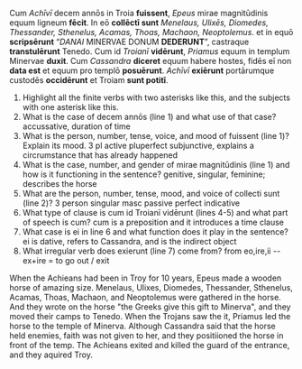 Cum *Achīvī* decem annōs in Troia **fuissent**, *Epeus* mirae magnitūdinis equum ligneum **fēcit**. In eō **collēctī sunt** *Menelaus, Ulixēs, Diomedes, Thessander, Sthenelus, Acamas, Thoas, Machaon, Neoptolemus*. et in equō **scripsērunt** “*DANAI* MINERVAE DONUM **DEDERUNT**”, castraque **transtulērunt** Tenedo. Cum id *Troianī* **vidērunt**, *Priamus* equum in templum Minervae **duxit**. Cum *Cassandra* **diceret** equum habere hostes, fidēs eī non **data est** et equum pro templō **posuērunt**. *Achīvī* **exiērunt** portārumque custodēs **occidērunt** et Troiam **sunt potitī**.



1. Highlight all the finite verbs with two asterisks like this, and the subjects with one asterisk like this.
2. What is the case of decem annōs (line 1) and what use of that case? accussative, duration of time
3. What is the person, number, tense, voice, and mood of fuissent (line 1)? Explain its mood. 3 pl active pluperfect subjunctive, explains a circrumstance that has already happened 
4. What is the case, number, and gender of mirae magnitūdinis (line 1) and how is it functioning in the sentence? genitive, singular, feminine; describes the horse
5. What are the person, number, tense, mood, and voice of collecti sunt (line 2)? 3 person singular masc passive perfect indicative
6. What type of clause is cum id Troianī vidērunt (lines 4-5) and what part of speech is cum? cum is a preposition and it introduces a time clause
7. What case is ei in line 6 and what function does it play in the sentence? ei is dative, refers to Cassandra, and is the indirect object
8. What irregular verb does exierunt (line 7) come from? from eo,ire,ii -- ex+ire = to go out / exit 



When the Achieans had been in Troy for 10 years, Epeus made a wooden horse of amazing size. Menelaus, Ulixes, Diomedes, Thessander, Sthenelus, Acamas, Thoas, Machaon, and Neoptolemus were gathered in the horse. And they wrote on the horse "the Greeks give this gift to Minerva", and they moved their camps to Tenedo. When the Trojans saw the it, Priamus led the horse to the temple of Minerva. Although Cassandra said that the horse held enemies, faith was not given to her, and they positiioned the horse in front of the temp. The Achieans exited and killed the guard of the entrance, and they aquired Troy. 
